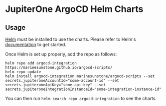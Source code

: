 # JupiterOne ArgoCD Helm Charts

## Usage

[Helm](https://helm.sh) must be installed to use the charts.
Please refer to Helm's [documentation](https://helm.sh/docs/) to get started.

Once Helm is set up properly, add the repo as follows:

```console
helm repo add argocd-integration https://marinesunstone.github.io/argocd-scripts/
helm repo update
helm install argocd-integration marinesunstone/argocd-scripts --set secrets.jupiteroneAccountId="some-account-id" --set secrets.jupiteroneApiKey="some-api-key" --set secrets.jupiteroneIntegrationInstanceId="some-integration-instance-id"
```
You can then run `helm search repo argocd-integration` to see the charts.
